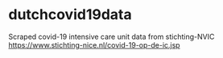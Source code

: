 # dutchcovid19data
Scraped covid-19 intensive care unit data from stichting-NVIC https://www.stichting-nice.nl/covid-19-op-de-ic.jsp
